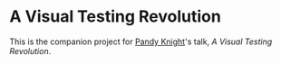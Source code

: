 # A Visual Testing Revolution

This is the companion project for
[Pandy Knight](https://twitter.com/AutomationPanda)'s talk, *A Visual Testing Revolution*.
